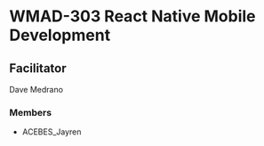 # WMAD-303 React Native Mobile Development

## Facilitator
Dave Medrano

### Members
- ACEBES_Jayren
